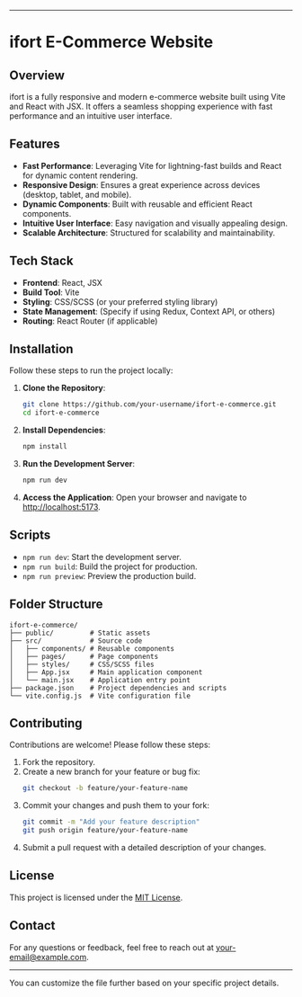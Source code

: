 
---

# ifort E-Commerce Website

## Overview

ifort is a fully responsive and modern e-commerce website built using Vite and React with JSX. It offers a seamless shopping experience with fast performance and an intuitive user interface.

## Features

- **Fast Performance**: Leveraging Vite for lightning-fast builds and React for dynamic content rendering.
- **Responsive Design**: Ensures a great experience across devices (desktop, tablet, and mobile).
- **Dynamic Components**: Built with reusable and efficient React components.
- **Intuitive User Interface**: Easy navigation and visually appealing design.
- **Scalable Architecture**: Structured for scalability and maintainability.

## Tech Stack

- **Frontend**: React, JSX
- **Build Tool**: Vite
- **Styling**: CSS/SCSS (or your preferred styling library)
- **State Management**: (Specify if using Redux, Context API, or others)
- **Routing**: React Router (if applicable)

## Installation

Follow these steps to run the project locally:

1. **Clone the Repository**:
   ```bash
   git clone https://github.com/your-username/ifort-e-commerce.git
   cd ifort-e-commerce
   ```

2. **Install Dependencies**:
   ```bash
   npm install
   ```

3. **Run the Development Server**:
   ```bash
   npm run dev
   ```

4. **Access the Application**:
   Open your browser and navigate to [http://localhost:5173](http://localhost:5173).

## Scripts

- `npm run dev`: Start the development server.
- `npm run build`: Build the project for production.
- `npm run preview`: Preview the production build.

## Folder Structure

```
ifort-e-commerce/
├── public/         # Static assets
├── src/            # Source code
│   ├── components/ # Reusable components
│   ├── pages/      # Page components
│   ├── styles/     # CSS/SCSS files
│   ├── App.jsx     # Main application component
│   └── main.jsx    # Application entry point
├── package.json    # Project dependencies and scripts
└── vite.config.js  # Vite configuration file
```

## Contributing

Contributions are welcome! Please follow these steps:

1. Fork the repository.
2. Create a new branch for your feature or bug fix:
   ```bash
   git checkout -b feature/your-feature-name
   ```
3. Commit your changes and push them to your fork:
   ```bash
   git commit -m "Add your feature description"
   git push origin feature/your-feature-name
   ```
4. Submit a pull request with a detailed description of your changes.

## License

This project is licensed under the [MIT License](LICENSE).

## Contact

For any questions or feedback, feel free to reach out at [your-email@example.com](mailto:your-email@example.com).

--- 

You can customize the file further based on your specific project details.
